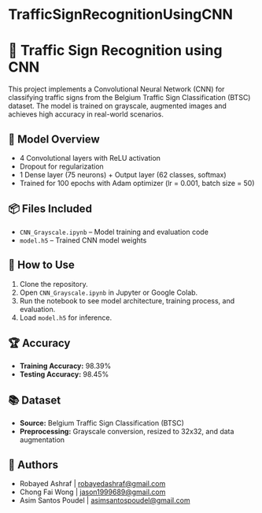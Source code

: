 # TrafficSignRecognitionUsingCNN

# 🚦 Traffic Sign Recognition using CNN

This project implements a Convolutional Neural Network (CNN) for classifying traffic signs from the Belgium Traffic Sign Classification (BTSC) dataset. The model is trained on grayscale, augmented images and achieves high accuracy in real-world scenarios.

## 🧠 Model Overview

- 4 Convolutional layers with ReLU activation
- Dropout for regularization
- 1 Dense layer (75 neurons) + Output layer (62 classes, softmax)
- Trained for 100 epochs with Adam optimizer (lr = 0.001, batch size = 50)

## 📦 Files Included

- `CNN_Grayscale.ipynb` – Model training and evaluation code
- `model.h5` – Trained CNN model weights

## 🚀 How to Use

1. Clone the repository.
2. Open `CNN_Grayscale.ipynb` in Jupyter or Google Colab.
3. Run the notebook to see model architecture, training process, and evaluation.
4. Load `model.h5` for inference.

## 🏆 Accuracy

- **Training Accuracy:** 98.39%
- **Testing Accuracy:** 98.45%

## 📚 Dataset

- **Source:** Belgium Traffic Sign Classification (BTSC)
- **Preprocessing:** Grayscale conversion, resized to 32x32, and data augmentation

## 👥 Authors

- Robayed Ashraf | robayedashraf@gmail.com
- Chong Fai Wong | jason1999689@gmail.com
- Asim Santos Poudel | asimsantospoudel@gmail.com


